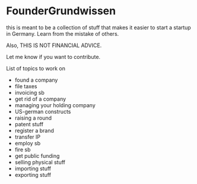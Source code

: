 # FounderGrundwissen

this is meant to be a collection of stuff that makes it easier to start a startup in Germany. Learn from the mistake of others.

Also, THIS IS NOT FINANCIAL ADVICE.

Let me know if you want to contribute.

List of topics to work on
- found a company
- file taxes
- invoicing sb
- get rid of a company
- managing your holding company
- US-german constructs
- raising a round
- patent stuff
- register a brand
- transfer IP
- employ sb
- fire sb
- get public funding
- selling physical stuff
- importing stuff
- exporting stuff
